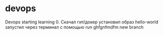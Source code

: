 # devops
Devops starting learning
0. Скачал гит/докер установил образ hello-world запустил через терминал с помощью run 
ghfgnfmdfm
new branch

